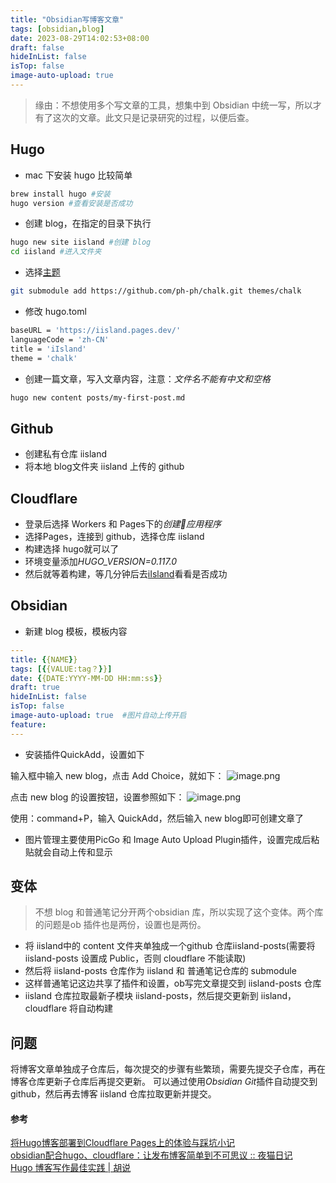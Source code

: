 ```yaml
---
title: "Obsidian写博客文章"
tags: [obsidian,blog]
date: 2023-08-29T14:02:53+08:00
draft: false
hideInList: false
isTop: false
image-auto-upload: true
---
```


>缘由：不想使用多个写文章的工具，想集中到 Obsidian 中统一写，所以才有了这次的文章。此文只是记录研究的过程，以便后查。

## Hugo
- mac 下安装 hugo 比较简单
```sh
brew install hugo #安装
hugo version #查看安装是否成功
```
- 创建 blog，在指定的目录下执行
```sh
hugo new site iisland #创建 blog
cd iisland #进入文件夹
```
- 选择[主题](https://themes.gohugo.io/)
```sh
git submodule add https://github.com/ph-ph/chalk.git themes/chalk
```
- 修改 hugo.toml
```sh
baseURL = 'https://iisland.pages.dev/'
languageCode = 'zh-CN'
title = 'iIsland'
theme = 'chalk'
```
- 创建一篇文章，写入文章内容，注意：*文件名不能有中文和空格*
```sh
hugo new content posts/my-first-post.md
```

## Github
- 创建私有仓库 iisland
- 将本地 blog文件夹 iisland 上传的 github

## Cloudflare
- 登录后选择 Workers 和 Pages下的*创建应用程序*
- 选择Pages，连接到 github，选择仓库 iisland
- 构建选择 hugo就可以了
- 环境变量添加*HUGO_VERSION=0.117.0*
- 然后就等着构建，等几分钟后去[iIsland](https://iisland.pages.dev/)看看是否成功

## Obsidian
- 新建 blog 模板，模板内容
```yaml
---
title: {{NAME}}
tags: [{{VALUE:tag？}}]
date: {{DATE:YYYY-MM-DD HH:mm:ss}}
draft: true
hideInList: false
isTop: false
image-auto-upload: true  #图片自动上传开启
feature:
---
```
- 安装插件QuickAdd，设置如下

输入框中输入 new blog，点击 Add Choice，就如下：
![image.png](https://images-1256934664.cos.ap-nanjing.myqcloud.com/notes/20230830162606.png)

点击 new blog 的设置按钮，设置参照如下：
![image.png](https://images-1256934664.cos.ap-nanjing.myqcloud.com/notes/20230830162633.png)

使用：command+P，输入 QuickAdd，然后输入 new blog即可创建文章了

- 图片管理主要使用PicGo 和 Image Auto Upload Plugin插件，设置完成后粘贴就会自动上传和显示

## 变体
> 不想 blog 和普通笔记分开两个obsidian 库，所以实现了这个变体。两个库的问题是ob 插件也是两份，设置也是两份。

- 将 iisland中的 content 文件夹单独成一个github 仓库iisland-posts(需要将 iisland-posts 设置成 Public，否则 cloudflare 不能读取)
- 然后将 iisland-posts 仓库作为 iisland 和 普通笔记仓库的 submodule
- 这样普通笔记这边共享了插件和设置，ob写完文章提交到 iisland-posts 仓库
- iisland 仓库拉取最新子模块 iisland-posts，然后提交更新到 iisland，cloudflare 将自动构建

## 问题
将博客文章单独成子仓库后，每次提交的步骤有些繁琐，需要先提交子仓库，再在博客仓库更新子仓库后再提交更新。
可以通过使用*Obsidian Git*插件自动提交到 github，然后再去博客 iisland 仓库拉取更新并提交。

#### 参考
[将Hugo博客部署到Cloudflare Pages上的体验与踩坑小记](https://tutuis.me/deploy-blog-to-cloudflare-pages/)  
[obsidian配合hugo、cloudflare：让发布博客简单到不可思议 :: 夜猫日记](https://lillianwho.com/posts/obsidian-hugo-cloudflare/)   
[Hugo 博客写作最佳实践 | 胡说](https://blog.zhangyingwei.com/posts/2022m4d11h19m42s28/)  
